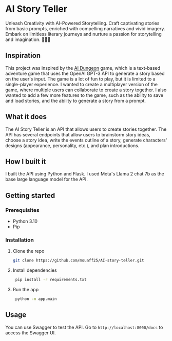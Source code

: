 # AI Story Teller

Unleash Creativity with AI-Powered Storytelling. Craft captivating stories from basic prompts, enriched with compelling narratives and vivid imagery. Embark on limitless literary journeys and nurture a passion for storytelling and imagination. 📖✨🌟

## Inspiration

This project was inspired by the [AI Dungeon](https://play.aidungeon.io/) game, which is a text-based adventure game that uses the OpenAI GPT-3 API to generate a story based on the user's input. The game is a lot of fun to play, but it is limited to a single-player experience. I wanted to create a multiplayer version of the game, where multiple users can collaborate to create a story together. I also wanted to add a few more features to the game, such as the ability to save and load stories, and the ability to generate a story from a prompt.

## What it does

The AI Story Teller is an API that allows users to create stories together. The API has several endpoints that allow users to brainstorm story ideas, choose a story idea, write the events outline of a story, generate characters' designs (appearance, personality, etc.), and plan introductions.

## How I built it

I built the API using Python and Flask. I used Meta's Llama 2 chat 7b as the base large language model for the API.

## Getting started

### Prerequisites

- Python 3.10
- Pip

### Installation

1. Clone the repo

    ```sh
   git clone https://github.com/mouaff25/AI-story-teller.git
    ```

2. Install dependencies

   ```sh
    pip install -r requirements.txt
    ```

3. Run the app

    ```sh
     python -m app.main
     ```

## Usage

You can use Swagger to test the API. Go to `http://localhost:8000/docs` to access the Swagger UI.
